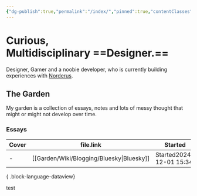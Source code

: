 ```yaml
---
{"dg-publish":true,"permalink":"/index/","pinned":true,"contentClasses":"index","tags":["gardenEntry"],"noteIcon":3,"created":"2024-12-19T20:24:07.462+01:00","updated":"2024-12-19T21:02:12.952+01:00"}
---
```


# Curious, Multidisciplinary ==Designer.==
Designer, Gamer and a noobie developer, who is currently building experiences with [Norderus](https://www.nordeus.com).

## The Garden
My garden is a collection of essays, notes and lots of messy thought that might or might not develop over time.

### Essays

| Cover | file.link                                    | Started                                                 | Updated                                                 |
| ----- | -------------------------------------------- | ------------------------------------------------------- | ------------------------------------------------------- |
| \-    | [[Garden/Wiki/Blogging/Bluesky\|Bluesky]] | <span class='cards-icon'>Started</span>2024-12-01 15:34 | <span class='cards-icon'>Updated</span>2024-12-01 15:34 |

{ .block-language-dataview}

test